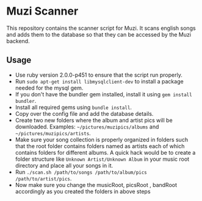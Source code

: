 # Muzi Scanner

This repository contains the scanner script for Muzi. It scans english songs and adds them to the database so that they can be accessed by the Muzi backend.

## Usage

* Use ruby version 2.0.0-p451 to ensure that the script run properly.
* Run `sudo apt-get install libmysqlclient-dev` to install a package needed for the mysql gem.
* If you don't have the bundler gem installed, install it using `gem install bundler`.
* Install all required gems using `bundle install`.
* Copy over the config file and add the database details.
* Create two new folders where the album and artist pics will be downloaded. Examples: `~/pictures/muzipics/albums` and `~/pictures/muzipics/artists`.
* Make sure your song collection is properly organized in folders such that the root folder contains folders named as artists each of which contains folders for different albums. A quick hack would be to create a folder structure like `Unknown Artist/Unknown Album` in your music root directory and place all your songs in it.
* Run `./scan.sh /path/to/songs /path/to/album/pics /path/to/artist/pics`.
* Now make sure you change the musicRoot, picsRoot , bandRoot accordingly as you created the folders in above steps
